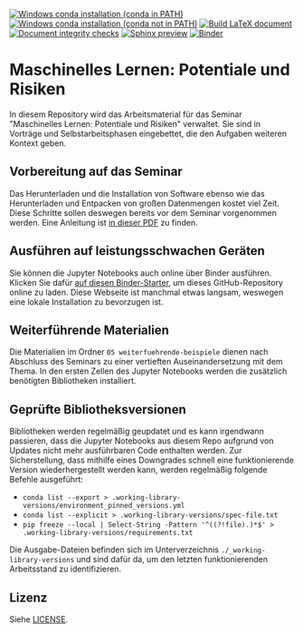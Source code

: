 [![Windows conda installation (conda in PATH)](https://github.com/1kastner/ml-potentials-and-risks/actions/workflows/conda-installation.yaml/badge.svg)](https://github.com/1kastner/ml-potentials-and-risks/actions/workflows/conda-installation.yaml)
[![Windows conda installation (conda not in PATH)](https://github.com/1kastner/ml-potentials-and-risks/actions/workflows/conda-installation-not-in-path.yaml/badge.svg)](https://github.com/1kastner/ml-potentials-and-risks/actions/workflows/conda-installation-not-in-path.yaml)
[![Build LaTeX document](https://github.com/1kastner/ml-potentials-and-risks/actions/workflows/latex.yaml/badge.svg)](https://github.com/1kastner/ml-potentials-and-risks/actions/workflows/latex.yaml)
[![Document integrity checks](https://github.com/1kastner/ml-potentials-and-risks/actions/workflows/notebook-integrity.yaml/badge.svg)](https://github.com/1kastner/ml-potentials-and-risks/actions/workflows/notebook-integrity.yaml)
[![Sphinx preview](https://img.shields.io/badge/SphinxPreview-yes-green.svg)](https://ml-potentials-and-risks.readthedocs.io/de/latest/)
[![Binder](https://mybinder.org/badge_logo.svg)](https://mybinder.org/v2/gh/1kastner/ml-potentials-and-risks/master/HEAD)

# Maschinelles Lernen: Potentiale und Risiken

In diesem Repository wird das Arbeitsmaterial für das Seminar "Maschinelles Lernen: Potentiale und Risiken" verwaltet.
Sie sind in Vorträge und Selbstarbeitsphasen eingebettet, die den Aufgaben weiteren Kontext geben.

## Vorbereitung auf das Seminar

Das Herunterladen und die Installation von Software ebenso wie das Herunterladen und Entpacken von großen Datenmengen kostet viel Zeit.
Diese Schritte sollen deswegen bereits vor dem Seminar vorgenommen werden.
Eine Anleitung ist
[in dieser PDF](./Vorbereitung-auf-das-Seminar.pdf)
zu finden.

## Ausführen auf leistungsschwachen Geräten

Sie können die Jupyter Notebooks auch online über Binder ausführen.
Klicken Sie dafür
[auf diesen Binder-Starter](https://mybinder.org/v2/gh/1kastner/ml-potentials-and-risks/master?urlpath=lab),
um dieses GitHub-Repository online zu laden.
Diese Webseite ist manchmal etwas langsam, weswegen eine lokale Installation zu bevorzugen ist.

## Weiterführende Materialien

Die Materialien im Ordner `05 weiterfuehrende-beispiele` dienen nach Abschluss des Seminars zu einer vertieften Auseinandersetzung mit dem Thema.
In den ersten Zellen des Jupyter Notebooks werden die zusätzlich benötigten Bibliotheken installiert.

## Geprüfte Bibliotheksversionen

Bibliotheken werden regelmäßig geupdatet und es kann irgendwann passieren, dass die Jupyter Notebooks aus diesem Repo aufgrund von Updates nicht mehr ausführbaren Code enthalten werden.
Zur Sicherstellung, dass mithilfe eines Downgrades schnell eine funktionierende Version wiederhergestellt werden kann, werden regelmäßig folgende Befehle ausgeführt:
- `conda list --export > .working-library-versions/environment_pinned_versions.yml`
- `conda list --explicit > .working-library-versions/spec-file.txt`
- `pip freeze --local | Select-String -Pattern '^((?!file).)*$' > .working-library-versions/requirements.txt`

Die Ausgabe-Dateien befinden sich im Unterverzeichnis `./_working-library-versions` und sind dafür da, um den letzten funktionierenden Arbeitsstand zu identifizieren.

## Lizenz

Siehe [LICENSE](LICENSE).
